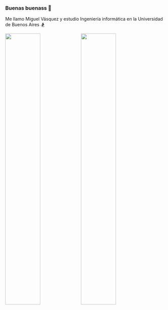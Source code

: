 ### Buenas buenass 👋

Me llamo Miguel Vásquez y estudio Ingeniería informática en la Universidad de Buenos Aires 🏂

<img align="left" width="47%" src="https://github-readme-stats.vercel.app/api?username=MiguelV5&count_private=true&theme=tokyonight&show_icons=true&hide=stars,issues" />

<img align="left" width="47%" src="https://github-readme-stats.vercel.app/api/top-langs/?username=MiguelV5&langs_count=10&layout=compact)](https://github.com/MiguelV5/github-readme-stats" />




